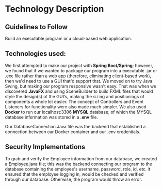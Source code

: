 # Technology Description

## Guidelines to Follow
Build an executable program or a cloud-based web application.

##  Technologies used:

We first attempted to make our project with **Spring Boot/Spring**; however, we found that if we wanted to package our program into a executable .jar or .exe file rather than a web app (therefore, eliminating client-based work), then we'd need to use a GUI that'd support that. We moved on to try Java Swing, but making our program responsive wasn't easy. That was when we discovered **JavaFX** and using SceneBuilder to build FXML files that would style the design(s) of the GUI's, making the sizing and positionings of components a whole lot easier. The concept of Controllers and Event Listeners for functionality were also made much simpler.
We also used **Docker** to run our localhost:3306 **MYSQL** database; of which the MYSQL database information was stored in a **.env** file. 

Our DatabaseConnection.Java file was the backend that established a connection between our Docker container and our .env credentials. 



## Security Implementations
To grab and verify the Employee information from our database, we created a Employee.java file; this was the backend connecting our program to the database containing the employee's username, password, role, id, etc. It ensured that the employee logging in, would be checked and verified through our database. Otherwise, the program would throw an error.



